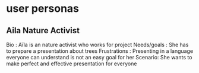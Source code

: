 # user personas

## Aila Nature Activist

Bio : Aïla is an nature activist who works for project
Needs/goals : She has to
prepare a presentation about trees
Frustrations : Presenting in a language
everyone can understand is not an easy goal for her
Scenario: She wants to make
perfect and effective presentation for everyone
